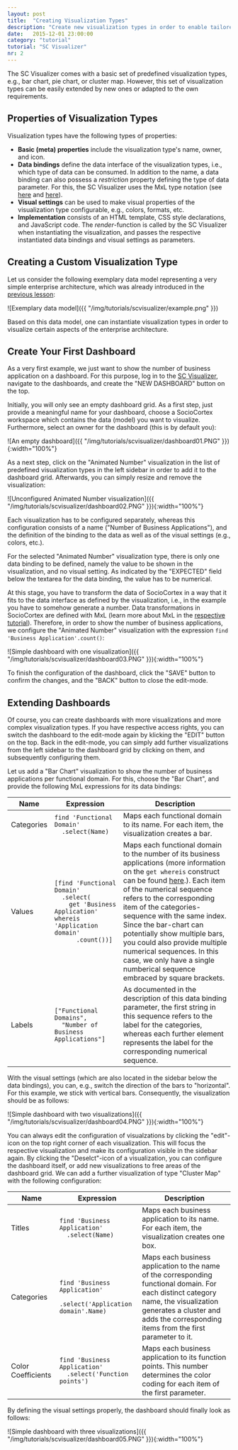 ```yaml
---
layout: post
title:  "Creating Visualization Types"
description: "Create new visualization types in order to enable tailored and specific visualizations for your data model."
date:   2015-12-01 23:00:00
category: "tutorial"
tutorial: "SC Visualizer"
nr: 2
---
```


The SC Visualizer comes with a basic set of predefined visualization types, e.g., bar chart, pie chart, or cluster map. However, this set of visualization types can be easily extended by new ones or adapted to the own requirements.

## Properties of Visualization Types

Visualization types have the following types of properties:
 
- **Basic (meta) properties** include the visualization type's name, owner, and icon.
- **Data bindings** define the data interface of the visualization types, i.e., which type of data can be consumed. In addition to the name, a data binding can also possess a *restriction* property defining the type of data parameter. For this, the SC Visualizer uses the MxL type notation (see [here](http://www.sociocortex.com/tutorial/2015/12/01/mxl02/) and [here](http://www.sociocortex.com/tutorial/2015/12/01/mxl05/)).
- **Visual settings** can be used to make visual properties of the visualization type configurable, e.g., colors, formats, etc.
- **Implementation** consists of an HTML template, CSS style declarations, and JavaScript code. The *render*-function is called by the SC Visualizer when instantiating the visualization, and passes the respective instantiated data bindings and visual settings as parameters.

## Creating a Custom Visualization Type

Let us consider the following exemplary data model representing a very simple enterprise architecture, which was already introduced in the [previous lesson](http://www.sociocortex.com/tutorial/2015/12/01/visualizer01/):

![Exemplary data model]({{ "/img/tutorials/scvisualizer/example.png" }})

Based on this data model, one can instantiate visualization types in order to visualize certain aspects of the enterprise architecture. 

## Create Your First Dashboard

As a very first example, we just want to show the number of business application on a dashboard. For this purpose, log in to the [SC Visualizer](http://visualizer.sociocortex.com/), navigate to the dashboards, and create the "NEW DASHBOARD" button on the top.

Initially, you will only see an empty dashboard grid. As a first step, just provide a meaningful name for your dashboard, choose a SocioCortex workspace which contains the data (model) you want to visualize. Furthermore, select an owner for the dashboard (this is by default you):

![An empty dashboard]({{ "/img/tutorials/scvisualizer/dashboard01.PNG" }}){:width="100%"}

As a next step, click on the "Animated Number" visualization in the list of predefined visualization types in the left sidebar in order to add it to the dashboard grid. Afterwards, you can simply resize and remove the visualization:

![Unconfigured Animated Number visualization]({{ "/img/tutorials/scvisualizer/dashboard02.PNG" }}){:width="100%"}

Each visualization has to be configured separately, whereas this configuration consists of a name ("Number of Business Applications"), and the definition of the binding to the data as well as of the visual settings (e.g., colors, etc.).

For the selected "Animated Number" visualization type, there is only one data binding to be defined, namely the value to be shown in the visualization, and no visual setting. As indicated by the "EXPECTED" field below the textarea for the data binding, the value has to be numerical. 

At this stage, you have to transform the data of SocioCortex in a way that it fits to the data interface as defined by the visualization, i.e., in the example you have to somehow generate a number. Data transformations in SocioCortex are defined with MxL (learn more about MxL in the [respective tutorial](http://www.sociocortex.com/tutorial/2015/12/01/mxl01/)). Therefore, in order to show the number of business applications, we configure the "Animated Number" visualization with the expression `find 'Business Application'.count()`:

![Simple dashboard with one visualization]({{ "/img/tutorials/scvisualizer/dashboard03.PNG" }}){:width="100%"}

To finish the configuration of the dashboard, click the "SAVE" button to confirm the changes, and the "BACK" button to close the edit-mode.

## Extending Dashboards

Of course, you can create dashboards with more visualizations and more complex visualization types. If you have respective access rights, you can switch the dashboard to the edit-mode again by klicking the "EDIT" button on the top. Back in the edit-mode, you can simply add further visualizations from the left sidebar to the dashboard grid by clicking on them, and subsequently configuring them.

Let us add a "Bar Chart" visualization to show the number of business applications per functional domain. For this, choose the "Bar Chart", and provide the following MxL expressions for its data bindings:

| Name          | Expression                                                                                             | Description       |
| ------------- | ------------------------------------------------------------------------------------------------------ | ----------------- |
| Categories    | `find 'Functional Domain'`<br/>`  .select(Name)`                                                                | Maps each functional domain to its name. For each item, the visualization creates a bar. |
| Values        | `[find 'Functional Domain'`<br/>`  .select(`<br/>`    get 'Business Application' whereis 'Application domain'`<br/>`      .count())]`   | Maps each functional domain to the number of its business applications (more information on the `get whereis` construct can be found [here](http://www.sociocortex.com/tutorial/2015/12/01/mxl03/).). Each item of the numerical sequence refers to the corresponding item of the categories-sequence with the same index.<br/>Since the bar-chart can potentially show multiple bars, you could also provide multiple numerical sequences. In this case, we only have a single numberical sequence embraced by square brackets. |
| Labels        | `["Functional Domains",`<br/>`  "Number of Business Applications"]`                                            | As documented in the description of this data binding parameter, the first string in this sequence refers to the label for the categories, whereas each further element represents the label for the corresponding numerical sequence. |

With the visual settings (which are also located in the sidebar below the data bindings), you can, e.g., switch the direction of the bars to "horizontal". For this example, we stick with vertical bars. Consequently, the visualization should be as follows:

![Simple dashboard with two visualizations]({{ "/img/tutorials/scvisualizer/dashboard04.PNG" }}){:width="100%"}

You can always edit the configuration of visualzations by clicking the "edit"-icon on the top right corner of each visualization. This will focus the respective visualization and make its configuration visible in the sidebar again. By clicking the "Deselct"-icon of a visualization, you can configure the dashboard itself, or add new visualizations to free areas of the dashboard grid. We can add a further visualization of type "Cluster Map" with the following configuration:

| Name                | Expression                                                        | Description       |
| ------------------- | ----------------------------------------------------------------- | ----------------- |
| Titles              | `find 'Business Application'`<br/>`  .select(Name)`                        | Maps each business application to its name. For each item, the visualization creates one box. |
| Categories          | `find 'Business Application'`<br/>`  .select('Application domain'.Name)`   | Maps each business application to the name of the corresponding functional domain. For each distinct category name, the visualization generates a cluster and adds the corresponding items from the first parameter to it. |
| Color Coefficients  | `find 'Business Application'`<br/>`  .select('Function points')`           | Maps each business application to its function points. This number determines the color coding for each item of the first parameter. |

By defining the visual settings properly, the dashboard should finally look as follows:

![Simple dashboard with three visualizations]({{ "/img/tutorials/scvisualizer/dashboard05.PNG" }}){:width="100%"}